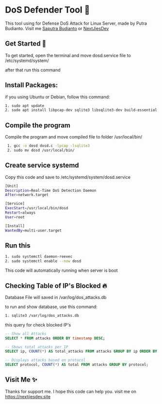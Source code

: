 # DoS Defender Tool 📝

This tool using for Defense DoS Attack for Linux Server, made by Putra Budianto. Visit me [Saputra Budianto](https://putrabudianto.nextjiesdev.site) or [NextJiesDev](https://nextjiesdev.site)

## Get Started 🚀

To get started, open the terminal and move dosd.service file to /etc/systemd/system/

after that run this command

## Install Packages:

if you using Ubuntu or Debian, follow this command:

~~~bash
1. sudo apt update
2. sudo apt install libpcap-dev sqlite3 libsqlite3-dev build-essential
~~~

## Compile the program

Compile the program and move compiled file to folder /usr/local/bin/

~~~bash
 1. gcc -o dosd dosd.c -lpcap -lsqlite3
 2. sudo mv dosd /usr/local/bin/
~~~

## Create service systemd

Copy this code and save to /etc/systemd/system/dosd.service

~~~zsh
[Unit]
Description=Real-Time DoS Detection Daemon
After=network.target

[Service]
ExecStart=/usr/local/bin/dosd
Restart=always
User=root

[Install]
WantedBy=multi-user.target
~~~

## Run this

~~~bash
1. sudo systemctl daemon-reexec
2. sudo systemctl enable --now dosd
~~~

This code will automatically running when server is boot

## Checking Table of IP's Blocked 🔥

Database File will saved in /var/log/dos_attacks.db

to run and show database, use this command:

~~~bash
1. sqlite3 /var/log/dos_attacks.db
~~~

this query for check blocked IP's

~~~sql
-- Show all Attacks
SELECT * FROM attacks ORDER BY timestamp DESC;

-- Shows total attacks per IP
SELECT ip, COUNT(*) AS total_attacks FROM attacks GROUP BY ip ORDER BY total_attacks DESC;

-- Displays attacks based on protocol
SELECT protocol, COUNT(*) AS total FROM attacks GROUP BY protocol;

~~~

## Visit Me ✨

Thanks for support me. I hope this code can help you. visit me on https://nextjiesdev.site
